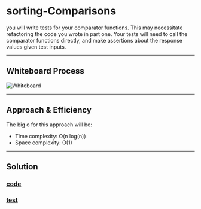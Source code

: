 # sorting-Comparisons  

you will write tests for your comparator functions. This may necessitate refactoring the code you wrote in part one. Your tests will need to call the comparator functions directly, and make assertions about the response values given test inputs.

---

## Whiteboard Process

![Whiteboard](.)

---

## Approach & Efficiency
<!-- What approach did you take? Why? What is the Big O space/time for this approach? -->

The big o for this approach will be:

- Time complexity:  O(n log(n))
- Space complexity: O(1)

---

## Solution

### [code](./sorting_comparisons.py)

### [test](./test/test_sorting_Comparisons.py)
